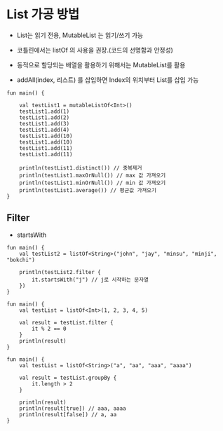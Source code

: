 # List 가공 방법

- List는 읽기 전용, MutableList 는 읽기/쓰기 가능
- 코틀린에서는 listOf 의 사용을 권장.(코드의 선명함과 안정성)
- 동적으로 할당되는 배열을 활용하기 위해서는 MutableList를 활용

- addAll(index, 리스트) 를 삽입하면 Index의 위치부터 List를 삽입 가능

```
fun main() {

    val testList1 = mutableListOf<Int>()
    testList1.add(1)
    testList1.add(2)
    testList1.add(3)
    testList1.add(4)
    testList1.add(10)
    testList1.add(10)
    testList1.add(11)
    testList1.add(11)

    println(testList1.distinct()) // 중복제거
    println(testList1.maxOrNull()) // max 값 가져오기
    println(testList1.minOrNull()) // min 값 가져오기
    println(testList1.average()) // 평균값 가져오기
}
```

## Filter

- startsWith

```
fun main() {
    val testList2 = listOf<String>("john", "jay", "minsu", "minji", "bokchi")

    println(testList2.filter {
        it.startsWith("j") // j로 시작하는 문자열
    })
}
```

```
fun main() {
    val testList = listOf<Int>(1, 2, 3, 4, 5)

    val result = testList.filter {
        it % 2 == 0
    }
    println(result)
}
```

```
fun main() {
    val testList = listOf<String>("a", "aa", "aaa", "aaaa")

    val result = testList.groupBy {
        it.length > 2
    }

    println(result)
    println(result[true]) // aaa, aaaa
    println(result[false]) // a, aa
}
```
